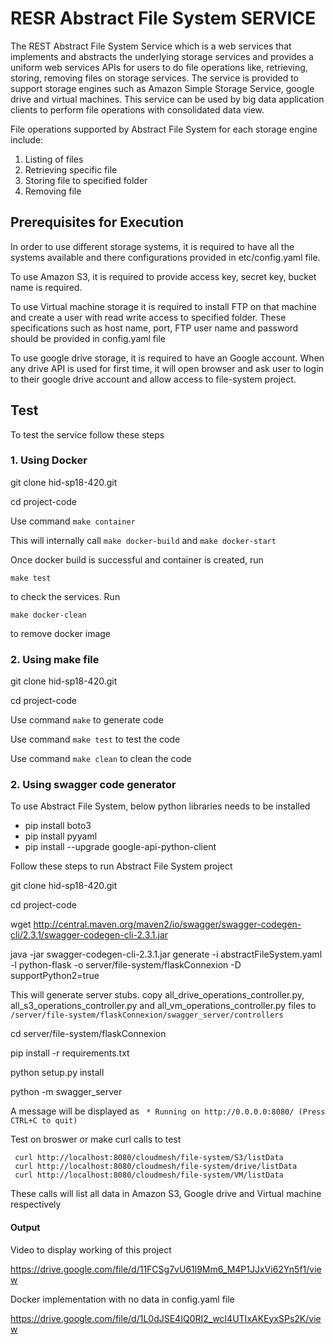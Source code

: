 # RESR Abstract File System SERVICE


The REST Abstract File System Service which is a web services that
implements and abstracts the underlying storage services and provides
a uniform web services APIs for users to do file operations like,
retrieving, storing, removing files on storage services. The service
is provided to support storage engines such as Amazon Simple Storage
Service, google drive and virtual machines. This service can be used
by big data application clients to perform file operations with
consolidated data view.
  

File operations supported by Abstract File System for each storage
engine include:

1. Listing of files 
2. Retrieving specific file
3. Storing file to specified folder
4. Removing file

## Prerequisites for Execution

In order to use different storage systems, it is required to have 
all the systems available and there configurations provided in 
etc/config.yaml file.

To use Amazon S3, it is required to provide access key, secret key,
bucket name is required. 

To use Virtual machine storage it is required to install FTP on that 
machine and create a user with read write access to specified folder.
These specifications such as host name, port, FTP user name and password 
should be provided in config.yaml file

To use google drive storage, it is required to have an Google account. 
When any drive API is used for first time, it will open browser and ask 
user to login to their google drive account and allow access to file-system 
project.


## Test

To test the service follow these steps



### 1. Using Docker

git clone hid-sp18-420.git

cd project-code

Use command ``make container``

This will internally call ``make docker-build`` and ``make docker-start``

Once docker build is successful and container is created, run

    make test

to check the services. Run

    make docker-clean

to remove docker image



### 2. Using make file

git clone hid-sp18-420.git

cd project-code

Use command ``make`` to generate code 

Use command ``make test`` to test the code

Use command ``make clean`` to clean the code


### 2. Using swagger code generator

To use Abstract File System, below python libraries needs to be installed

* pip install boto3
* pip install pyyaml
* pip install --upgrade google-api-python-client


Follow these steps to run Abstract File System project

git clone hid-sp18-420.git

cd project-code

wget http://central.maven.org/maven2/io/swagger/swagger-codegen-cli/2.3.1/swagger-codegen-cli-2.3.1.jar

java -jar swagger-codegen-cli-2.3.1.jar generate  -i abstractFileSystem.yaml  -l python-flask  -o server/file-system/flaskConnexion  -D supportPython2=true 

This will generate server stubs. copy all_drive_operations_controller.py, all_s3_operations_controller.py and all_vm_operations_controller.py files to ``/server/file-system/flaskConnexion/swagger_server/controllers``

cd server/file-system/flaskConnexion

pip install -r requirements.txt

python setup.py install

python -m swagger_server

A message will be displayed as
	`` * Running on http://0.0.0.0:8080/ (Press CTRL+C to quit)``


Test on broswer or make curl calls to test
	 
     curl http://localhost:8080/cloudmesh/file-system/S3/listData
     curl http://localhost:8080/cloudmesh/file-system/drive/listData
     curl http://localhost:8080/cloudmesh/file-system/VM/listData

These calls will list all data in Amazon S3, Google drive and Virtual machine respectively
#### Output

Video to display working of this project 
	
<https://drive.google.com/file/d/11FCSg7vU61l9Mm6_M4P1JJxVi62Yn5f1/view>

Docker implementation with no data in config.yaml file 

<https://drive.google.com/file/d/1L0dJSE4IQ0RI2_wcI4UTIxAKEyxSPs2K/view>

